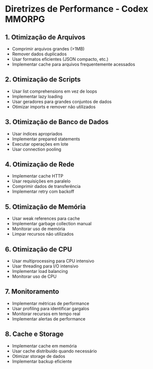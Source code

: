 # Diretrizes de Performance - Codex MMORPG

## 1. Otimização de Arquivos
- Comprimir arquivos grandes (>1MB)
- Remover dados duplicados
- Usar formatos eficientes (JSON compacto, etc.)
- Implementar cache para arquivos frequentemente acessados

## 2. Otimização de Scripts
- Usar list comprehensions em vez de loops
- Implementar lazy loading
- Usar geradores para grandes conjuntos de dados
- Otimizar imports e remover não utilizados

## 3. Otimização de Banco de Dados
- Usar índices apropriados
- Implementar prepared statements
- Executar operações em lote
- Usar connection pooling

## 4. Otimização de Rede
- Implementar cache HTTP
- Usar requisições em paralelo
- Comprimir dados de transferência
- Implementar retry com backoff

## 5. Otimização de Memória
- Usar weak references para cache
- Implementar garbage collection manual
- Monitorar uso de memória
- Limpar recursos não utilizados

## 6. Otimização de CPU
- Usar multiprocessing para CPU intensivo
- Usar threading para I/O intensivo
- Implementar load balancing
- Monitorar uso de CPU

## 7. Monitoramento
- Implementar métricas de performance
- Usar profiling para identificar gargalos
- Monitorar recursos em tempo real
- Implementar alertas de performance

## 8. Cache e Storage
- Implementar cache em memória
- Usar cache distribuído quando necessário
- Otimizar storage de dados
- Implementar backup eficiente
